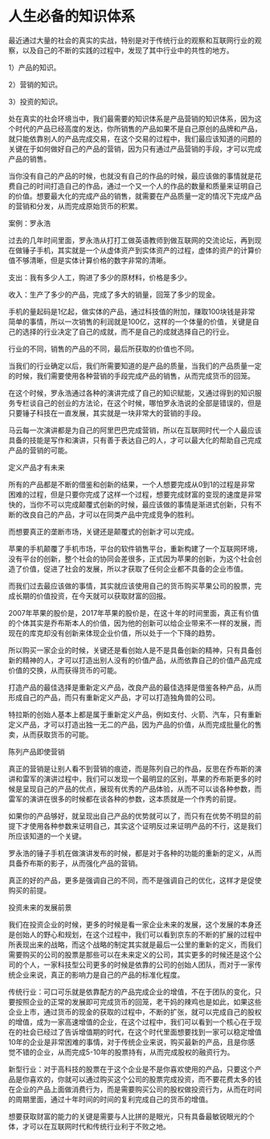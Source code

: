 # 人生必备的知识体系

最近通过大量的社会的真实的实战，特别是对于传统行业的观察和互联网行业的观察，以及自己的不断的实践的过程中，发现了其中行业中的共性的地方。

1）产品的知识。

2）营销的知识。

3）投资的知识。

处在真实的社会环境当中，我们最需要的知识体系是产品营销的知识体系，因为这个时代的产品已经高度的发达，你所销售的产品如果不是自己原创的品牌和产品，就只能依靠别人的产品完成交易，在这个交易的过程中，我们最应该知道的问题的关键在于如何做好自己的产品的营销，因为只有通过产品营销的手段，才可以完成产品的销售。

当你没有自己的产品的时候，也就没有自己的作品的时候，最应该做的事情就是花费自己的时间打造自己的作品，通过一个又一个人的作品的数量和质量来证明自己的价值。想要最大化的完成产品的销售，就需要在产品质量一定的情况下完成产品的营销和分发，从而完成原始货币的积累。

案例：罗永浩

过去的几年时间里面，罗永浩从打打工做英语教师到做互联网的交流论坛，再到现在做锤子手机，其实就是一个从虚体资产到实体资产的过程，虚体的资产的计算价值不够清晰，但是实体计算价格的数字非常的清晰。

支出：我有多少人工，购进了多少的原材料，价格是多少。

收入：生产了多少的产品，完成了多大的销量，回笼了多少的现金。

手机的量起码是1亿起，做实体的产品，通过科技值的附加，赚取100块钱是非常简单的事情，所以一次销售的利润就是100亿，这样的一个体量的价值，关键是自己的选择的行业决定了自己的成就，而不是自己的成就选择自己的行业。

行业的不同，销售的产品的不同，最后所获取的价值也不同。

当我们的行业确定以后，我们所需要知道的是产品的质量，当我们的产品质量一定的时候，我们需要使用各种营销的手段完成产品的销售，从而完成货币的回笼。

在这个时候，罗永浩通过各种的演讲完成了自己的知识赋能，又通过得到的知识服务专栏谈自己的创业的方法论，在这个时候，哪怕罗永浩说的全部是错误的，但是只要锤子科技在一直发展，其实就是一块非常大的营销的手段。

马云每一次演讲都是为自己的阿里巴巴完成营销，所以在互联网时代一个人最应该具备的技能是写作和演讲，只有善于表达自己的人，才可以最大化的帮助自己完成产品的营销的可能。

定义产品才有未来

所有的产品都是不断的借鉴和创新的结果，一个人想要完成从0到1的过程是非常困难的过程，但是只要你完成了这样一个过程，想要完成财富的变现的速度是非常快的，当你不可以完成颠覆式创新的时候，最应该做的事情是渐进式创新，只有不断的改良自己的产品，才可以在同类产品中完成竞争的胜利。

而想要真正的垄断市场，关键还是颠覆式的创新才可以完成。

苹果的手机颠覆了手机市场，平台的软件销售平台，重新构建了一个互联网环境，没有平台的创新，整个社会的协同会差很多，正式因为苹果的创新，为这个社会创造了价值，促进了社会的发展，所以才获取了任何企业都不具备的企业市值。

而我们过去最应该做的事情，其实就应该使用自己的货币购买苹果公司的股票，完成长期的价值投资，在今天就可以获取财富的回报。

2007年苹果的股价是，2017年苹果的股价是，在这十年的时间里面，真正有价值的个体其实是乔布斯本人的价值，因为他的创新可以给企业带来不一样的发展，而现在的库克却没有创新来体现企业价值，所以处于一个下降的趋势。

所以购买一家企业的时候，关键还是看创始人是不是具备创新的精神，只有具备创新的精神的人，才可以打造出别人没有的价值产品，从而依靠自己的价值产品完成价值的交换，从而获得货币的可能。

打造产品的最佳选择是重新定义产品，改良产品的最佳选择是借鉴各种产品，从而形成自己的产品，而只有重新定义产品，才可以打造独角兽的公司。

特拉斯的创始人基本上都是属于重新定义产品，例如支付、火箭、汽车，只有重新定义产品，才可以打造出独一无二的产品，因为产品的价值，从而完成批量化的售卖，从而获取货币的可能。

陈列产品即使营销

真正的营销是让别人看不到营销的痕迹，而是陈列自己的作品，反思在乔布斯的演讲和雷军的演讲过程中，我们可以发现一个最明显的区别，苹果的乔布斯更多的时候是呈现自己的产品的优点，展现有优秀的产品体验，从而不可以谈各种参数，而雷军的演讲在很多的时候都在谈各种的参数，这本质就是一个作秀的前提。

如果你的产品够好，就呈现出自己产品的优势就可以了，而只有在优势不明显的前提下才使用各种参数来证明自己，其实这个证明反过来证明产品的不行，这是我们所应该知道的一个关键。

罗永浩的锤子手机在做演讲发布的时候，都是对于各种的功能的重新的定义，从而具备乔布斯的影子，从而强化产品的营销。

真正的好的产品，更多是强调自己的不同，而不是强调自己的优化，这样才是促使购买的前提。

投资未来的发展前景

我们在投资企业的时候，更多的时候是看一家企业未来的发展，这个发展的本身还是创始人的野心和规划，在这个过程中，我们可以看到京东的不断的扩展的过程中所表现出来的战略，而这个战略的制定其实就是最后一公里的重新的定义，而我们需要购买的公司的股票是那些可以在未来定义的公司，其实更多的时候还是这个公司的个人，一家科技型公司更多的时候是依靠的公司的创始人团队，而对于一家传统企业来说，真正的影响力是自己的产品的标准化程度。

传统行业：可口可乐就是依靠配方的产品完成企业的增值，不在于团队的变化，只要按照企业的正常的发展即可完成货币的回笼，老干妈的辣鸡也是如此，如果这些企业上市，通过货币的现金的获取的过程中，不断的扩张，就可以完成自己的股权的增值，成为一家高速增值的企业，在这个过程中，我们可以看到一个核心在于现在的社会已经过了告诉增值期的时代，在这个时代里面想要找到一家可以稳定增值10年的企业是非常困难的事情，对于传统企业来说，购买最新的产品，且是你感觉不错的企业，从而完成5-10年的股票持有，从而完成股权的融资行为。

新型行业：对于高科技的股票在于这个企业是不是你喜欢使用的产品，只要这个产品是你喜欢的，你就可以通过购买这个公司的股票完成投资，而不要花费太多的钱在企业的产品上面做消费行为，而是需要购买公司的股权做投资行为，从而在时间的周期里面，通过十年时间的时间的复利完成自己的货币的增值。

想要获取财富的能力的关键是需要与人比拼的是眼光，只有具备最敏锐眼光的个体，才可以在互联网时代和传统行业利于不败之地。
